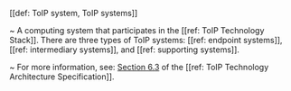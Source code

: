 [[def: ToIP system, ToIP systems]]

~ A computing system that participates in the [[ref: ToIP Technology Stack]]. There are three types of ToIP systems: [[ref: endpoint systems]], [[ref: intermediary systems]], and [[ref: supporting systems]].

~ For more information, see: [Section 6.3](https://github.com/trustoverip/TechArch/blob/main/spec.md#63-high-level-system-architecture) of the [[ref: ToIP Technology Architecture Specification]].

